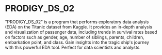 # PRODIGY_DS_02
"PRODIGY_DS_02" is a program that performs exploratory data analysis (EDA) on the Titanic dataset from Kaggle. It provides an in-depth analysis and visualization of passenger data, including trends in survival rates based on factors such as gender, age, number of siblings, parents, children, embarkation point, and class. Gain insights into the tragic ship's journey with this powerful EDA tool. Perfect for data scientists and analysts.
